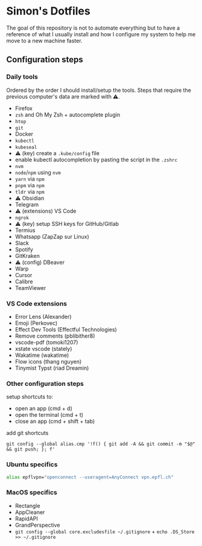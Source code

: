 # Simon's Dotfiles

The goal of this repository is not to automate everything but to have a reference of what I usually install and how I configure my system to help me move to a new machine faster.

## Configuration steps

### Daily tools

Ordered by the order I should install/setup the tools. Steps that require the previous computer's data are marked with ⚠️.

- Firefox
- `zsh` and Oh My Zsh + autocomplete plugin
- `htop`
- `git`
- Docker
- `kubectl`
- `kubeseal`
- ⚠️ (key) create a `.kube/config` file
- enable kubectl autocompletion by pasting the script in the `.zshrc`
- `nvm`
- `node`/`npm` using `nvm`
- `yarn` via `npm`
- `pnpm` via `npm`
- `tldr` via `npm`
- ⚠️ Obsidian
- Telegram
- ⚠️ (extensions) VS Code
- `ngrok`
- ⚠️ (key) setup SSH keys for GitHub/Gitlab
- Termius
- Whatsapp (ZapZap sur Linux)
- Slack
- Spotify
- GitKraken
- ⚠️ (config) DBeaver
- Warp
- Cursor
- Calibre
- TeamViewer

### VS Code extensions

- Error Lens (Alexander)
- Emoji (Perkovec)
- Effect Dev Tools (Effectful Technologies)
- Remove comments (pblibither8)
- vscode-pdf (tomoki1207)
- xstate vscode (stately)
- Wakatime (wakatime)
- Flow icons (thang nguyen)
- Tinymist Typst (riad Dreamin)

### Other configuration steps

setup shortcuts to:
- open an app (cmd + d)
- open the terminal (cmd + t)
- close an app (cmd + shift + tab)

add git shortcuts
```
git config --global alias.cmp '!f() { git add -A && git commit -m "$@" && git push; }; f'
```

### Ubuntu specifics

```sh
alias epflvpn="openconnect --useragent=AnyConnect vpn.epfl.ch"
```

### MacOS specifics

- Rectangle
- AppCleaner
- RapidAPI
- GrandPerspective
- `git config --global core.excludesfile ~/.gitignore` + `echo .DS_Store >> ~/.gitignore`
